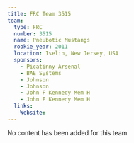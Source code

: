 ```yaml
---
title: FRC Team 3515
team:
  type: FRC
  number: 3515
  name: Pneubotic Mustangs 
  rookie_year: 2011
  location: Iselin, New Jersey, USA
  sponsors:
    - Picatinny Arsenal
    - BAE Systems
    - Johnson
    - Johnson
    - John F Kennedy Mem H
    - John F Kennedy Mem H
  links:
    Website: 
---
```

No content has been added for this team